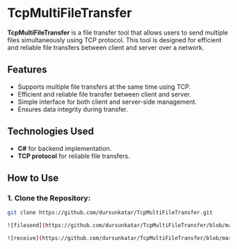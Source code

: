 # TcpMultiFileTransfer

**TcpMultiFileTransfer** is a file transfer tool that allows users to send multiple files simultaneously using TCP protocol. This tool is designed for efficient and reliable file transfers between client and server over a network.

## Features
- Supports multiple file transfers at the same time using TCP.
- Efficient and reliable file transfer between client and server.
- Simple interface for both client and server-side management.
- Ensures data integrity during transfer.

## Technologies Used
- **C#** for backend implementation.
- **TCP protocol** for reliable file transfers.

## How to Use
### 1. Clone the Repository:
```bash
git clone https://github.com/dursunkatar/TcpMultiFileTransfer.git

![filesend](https://github.com/dursunkatar/TcpMultiFileTransfer/blob/master/sendscrn.png)

![receive](https://github.com/dursunkatar/TcpMultiFileTransfer/blob/master/receivescrn.png)
